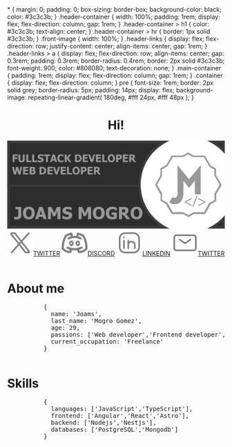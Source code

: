  <styles>
      * {
        margin: 0;
        padding: 0;
        box-sizing: border-box;
        background-color: black;
        color: #3c3c3b;
      }
      .header-container {
        width: 100%;
        padding: 1rem;
        display: flex;
        flex-direction: column;
        gap: 1rem;
      }
      .header-container > h1 {
        color: #3c3c3b;
        text-align: center;
      }
      .header-container > hr {
        border: 1px solid #3c3c3b;
      }
      .front-image {
        width: 100%;
      }
      .header-links {
        display: flex;
        flex-direction: row;
        justify-content: center;
        align-items: center;
        gap: 1rem;
      }
      .header-links > a {
        display: flex;
        flex-direction: row;
        align-items: center;
        gap: 0.3rem;
        padding: 0.3rem;
        border-radius: 0.4rem;
        border: 2px solid #3c3c3b;
        font-weight: 900;
        color: #808080;
        text-decoration: none;
      }
      .main-container {
        padding: 1rem;
        display: flex;
        flex-direction: column;
        gap: 1rem;
      }
      .container {
        display: flex;
        flex-direction: column;
      }
      pre {
        font-size: 1rem;
        border: 2px solid grey;
        border-radius: 5px;
        padding: 14px;
        display: flex;
        background-image: repeating-linear-gradient(
          180deg,
          #fff 24px,
          #fff 48px
        );
      }
    </styles>

 <header class="header-container">
      <h1>Hi!</h1>
      <img src="https://raw.githubusercontent.com/jom3/jom3/main/images/front-image.jpg" alt="" class="front-image" />
      <div class="header-links">
        <a href="https://twitter.com/joams_mg" target="_blank"
          ><img src="https://raw.githubusercontent.com/jom3/jom3/main/images/social/x.svg" alt="" />TWITTER</a
        >
        <a href="https://discord.com/users/520993331975553035" target="_blank"
          ><img src="https://raw.githubusercontent.com/jom3/jom3/main/images/social/discord.svg" alt="" />DISCORD</a
        >
        <a
          href="https://www.linkedin.com/in/joams-mogro-gomez-442691103/"
          target="_blank"
          ><img src="https://raw.githubusercontent.com/jom3/jom3/main/images/social/linkedin.svg" alt="" />LINKEDIN</a
        >
        <a href="mailto:joamsmg@gmail.com" target="_blank"
          ><img src="https://raw.githubusercontent.com/jom3/jom3/main/images/social/gmail.svg" alt="" />TWITTER</a
        >
      </div>
    </header>
    <main class="main-container">
      <div class="container">
        <h1>About me</h1>
        <pre>
          {
            name: 'Joams',
            last_name: 'Mogro Gomez',
            age: 29,
            passions: ['Web developer','Frontend developer','Backend developer'],
            current_occupation: 'Freelance'
          }
        </pre>
      </div>
      <div class="container">
        <h1>Skills</h1>
        <pre>
          {
            languages: ['JavaScript','TypeScript'],
            frontend: ['Angular','React','Astro'],
            backend: ['Nodejs','Nestjs'],
            databases: ['PostgreSQL','Mongodb']
          }
        </pre>
      </div>
    </main>

